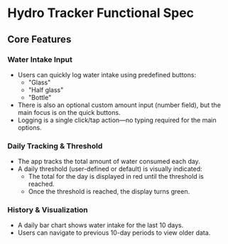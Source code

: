 
# Hydro Tracker Functional Spec

## Core Features

### Water Intake Input
- Users can quickly log water intake using predefined buttons:
  - "Glass"
  - "Half glass"
  - "Bottle"
- There is also an optional custom amount input (number field), but the main focus is on the quick buttons.
- Logging is a single click/tap action—no typing required for the main options.

### Daily Tracking & Threshold
- The app tracks the total amount of water consumed each day.
- A daily threshold (user-defined or default) is visually indicated:
  - The total for the day is displayed in red until the threshold is reached.
  - Once the threshold is reached, the display turns green.

### History & Visualization
- A daily bar chart shows water intake for the last 10 days.
- Users can navigate to previous 10-day periods to view older data.
